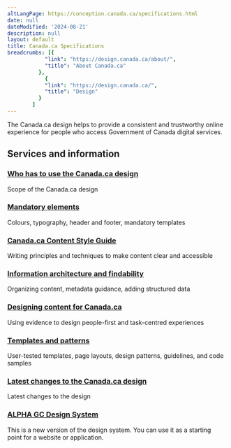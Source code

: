 ```yaml
---
altLangPage: https://conception.canada.ca/specifications.html
date: null
dateModified: '2024-08-21'
description: null
layout: default
title: Canada.ca Specifications
breadcrumbs: [{
            "link": "https://design.canada.ca/about/",
            "title": "About Canada.ca"
          },
            {
            "link": "https://design.canada.ca/",
            "title": "Design"
          }
        ]
---
```


<p>
 The Canada.ca design helps to provide a consistent and trustworthy online experience for people who access Government of Canada digital services.
</p>
 <section>
  <div class="row">
   <h2 class="wb-inv">
    Services and information
   </h2>
   <section class="wb-eqht gc-drmt">
    <div class="col-md-4">
     <section>
      <h3 class="h5">
       <a href="./specifications/usage-canadaca-design.html">
        Who has to use the Canada.ca design
       </a>
      </h3>
      <p>
       Scope of the Canada.ca design
      </p>
     </section>
    </div>
    <div class="col-md-4">
     <section>
      <h3 class="h5">
       <a href="./specifications/mandatory-elements.html">
        Mandatory elements
       </a>
      </h3>
      <p>
       Colours, typography, header and footer, mandatory templates
      </p>
     </section>
    </div>
    <div class="col-md-4">
     <section>
      <h3 class="h5">
       <a href="./style-guide/index.html">
        Canada.ca Content Style Guide
       </a>
      </h3>
      <p>
       Writing principles and techniques to make content clear and accessible
      </p>
     </section>
    </div>
    <div class="col-md-4">
     <section>
      <h3 class="h5">
       <a href="./specifications/information-findability.html">
        Information architecture and findability
       </a>
      </h3>
      <p>
       Organizing content, metadata guidance, adding structured data
      </p>
     </section>
    </div>
    <div class="col-md-4">
     <section>
      <h3 class="h5">
       <a href="./specifications/design-content.html">
        Designing content for Canada.ca
       </a>
      </h3>
      <p>
       Using evidence to design people-first and task-centred experiences
      </p>
     </section>
    </div>
   <div class="col-md-4">
     <section>
      <h3 class="h5">
       <a href="./pattern-library.html">
        Templates and patterns
       </a>
      </h3>
      <p>
       User-tested templates, page layouts, design patterns, guidelines, and code samples
      </p>
     </section>
    </div>
    <div class="col-md-4">
      <section>
        <h3 class="h5">
        <a href="./about/latest-changes.html">
          Latest changes to the Canada.ca design
        </a>
        </h3>
        <p>
        Latest changes to the design
        </p>
      </section>
    </div>
    <div class="col-md-4">
      <section>
        <h3 class="h5">
        <a href="https://design-system.alpha.canada.ca/en/"><span class="label label-info">ALPHA</span> GC Design System</a>
        </h3>
        <p>
        This is a new version of the design system. You can use it as a starting point for a website or application.
        </p>
      </section>
    </div>
  </div>
</section>
<div class="clearfix"></div>

